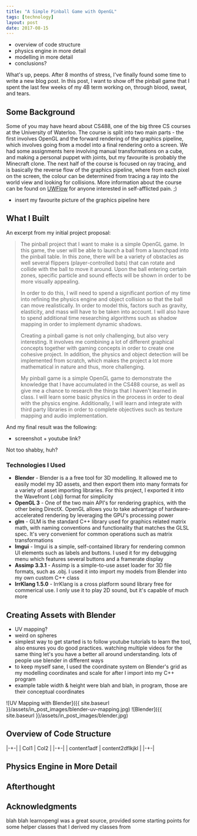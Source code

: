 ```yaml
---
title: "A Simple Pinball Game with OpenGL"
tags: [technology]
layout: post
date: 2017-08-15
---
```


- overview of code structure
- physics engine in more detail
- modelling in more detail
- conclusions?

What's up, peeps. After 8 months of stress, I've finally found some time to write a new blog post. In this post, I want to show off the pinball game that I spent the last few weeks of my 4B term working on, through blood, sweat, and tears.

## Some Background 
Some of you may have heard about CS488, one of the big three CS courses at the University of Waterloo. The course is split into two main parts - the first involves OpenGL and the forward rendering of the graphics pipeline, which involves going from a model into a final rendering onto a screen. We had some assignments here involving manual transformations on a cube, and making a personal puppet with joints, but my favourite is probably the Minecraft clone. The next half of the course is focused on ray tracing, and is basically the reverse flow of the graphics pipeline, where from each pixel on the screen, the colour can be determined from tracing a ray into the world view and looking for collisions. More information about the course can be found on [UWFlow](https://uwflow.com/course/cs488) for anyone interested in self-afflicted pain. ;)

- insert my favourite picture of the graphics pipeline here

## What I Built 
An excerpt from my initial project proposal:

> The pinball project that I want to make is a simple OpenGL game. In this game, the user will be able to launch a ball from a launchpad into the pinball table. In this zone, there will be a variety of obstacles as well several flippers (player-controlled bats) that can rotate and collide with the ball to move it around. Upon the ball entering certain zones, specific particle and sound effects will be shown in order to be more visually appealing.
> 
> In order to do this, I will need to spend a significant portion of my time into refining the physics engine and object collision so that the ball can move realistically. In order to model this, factors such as gravity, elasticity, and mass will have to be taken into account. I will also have to spend additional time researching algorithms such as shadow mapping in order to implement dynamic shadows.
>   
> Creating a pinball game is not only challenging, but also very interesting. It involves me combining a lot of different graphical concepts together with gaming concepts in order to create one cohesive project. In addition, the physics and object detection will be implemented from scratch, which makes the project a lot more mathematical in nature and thus, more challenging.
>    
> My pinball game is a simple OpenGL game to demonstrate the knowledge that I have accumulated in the CS488 course, as well as give me a chance to research the things that I haven't learned in class. I will learn some basic physics in the process in order to deal with the physics engine. Additionally, I will learn and integrate with third party libraries in order to complete objectives such as texture mapping and audio implementation.

And my final result was the following:

- screenshot + youtube link?

Not too shabby, huh?

### Technologies I Used

- **Blender** - Blender is a a free tool for 3D modelling. It allowed me to easily model my 3D assets, and then export them into many formats for a variety of asset importing libraries. For this project, I exported it into the Wavefront (.obj) format for simplicity
- **OpenGL 3** - One of the two main API's for rendering graphics, with the other being DirectX. OpenGL allows you to take advantage of hardware-accelerated rendering by leveraging the GPU's processing power
- **glm** - GLM is the standard C++ library used for graphics related matrix math, with naming conventions and functionality that matches the GLSL spec. It's very convenient for common operations such as matrix transformations
- **Imgui** - Imgui is a simple, self-contained library for rendering common UI elements such as labels and buttons. I used it for my debugging menu which features several buttons and a framerate display
- **Assimp 3.3.1** - Assimp is a simple-to-use asset loader for 3D file formats, such as .obj. I used it into import my models from Blender into my own custom C++ class
- **IrrKlang 1.5.0** - IrrKlang is a cross platform sound library free for commerical use. I only use it to play 2D sound, but it's capable of much more

## Creating Assets with Blender
- UV mapping?
- weird on spheres
- simplest way to get started is to follow youtube tutorials to learn the tool, also ensures you do good practices. watching multiple videos for the same thing let's you have a better all around understanding. lots of people use blender in different ways
- to keep myself sane, I used the coordinate system on Blender's grid as my modelling coordinates and scale for after I import into my C++ program
- example table width & height were blah and blah, in program, those are their conceptual coordinates

![UV Mapping with Blender]({{ site.baseurl }}/assets/in_post_images/blender-uv-mapping.jpg)
![Blender]({{ site.baseurl }}/assets/in_post_images/blender.jpg)

## Overview of Code Structure

|-+-|
| Col1 | Col2 |
|-+-|
| content1adf | content2dflkjkl |
|-+-|

## Physics Engine in More Detail

## Afterthought

## Acknowledgments
blah blah learnopengl was a great source, provided some starting points for some helper classes that I derived my classes from
